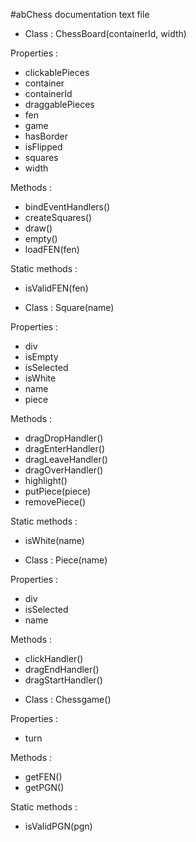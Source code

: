 #abChess documentation text file


* Class :
    ChessBoard(containerId, width)
    
Properties :
   - clickablePieces
   - container
   - containerId
   - draggablePieces
   - fen
   - game
   - hasBorder
   - isFlipped
   - squares
   - width
    
Methods :
   - bindEventHandlers()
   - createSquares()
   - draw()
   - empty()
   - loadFEN(fen)
    
Static methods :
   - isValidFEN(fen)


* Class :
    Square(name)
    
Properties :
   - div
   - isEmpty
   -  isSelected
   - isWhite
   - name
   - piece
    
Methods :
   - dragDropHandler()
   - dragEnterHandler()
   - dragLeaveHandler()
   - dragOverHandler()
   - highlight()
   - putPiece(piece)
   - removePiece()
    
Static methods :
   - isWhite(name)


* Class :
    Piece(name)
    
Properties :
   - div
   - isSelected
   - name
    
Methods :
   - clickHandler()
   - dragEndHandler()
   - dragStartHandler()


* Class :
    Chessgame()
    
Properties :
   - turn
    
Methods :
   - getFEN()
   - getPGN()
    
Static methods :
   - isValidPGN(pgn)
